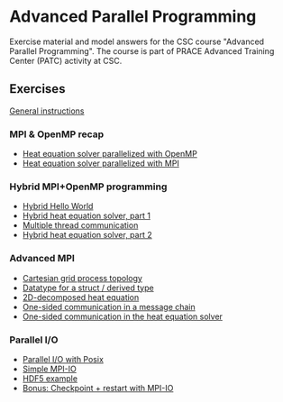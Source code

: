 # Advanced Parallel Programming

Exercise material and model answers for the CSC course "Advanced Parallel
Programming". The course is part of PRACE Advanced Training Center
(PATC) activity at CSC.

## Exercises

[General instructions](exercise-instructions.md)

### MPI & OpenMP recap

 - [Heat equation solver parallelized with OpenMP](openmp/heat)
 - [Heat equation solver parallelized with MPI](mpi/heat-p2p)

### Hybrid MPI+OpenMP programming

 - [Hybrid Hello World](hybrid/hello-world)
 - [Hybrid heat equation solver, part 1](hybrid/heat-fine)
 - [Multiple thread communication](hybrid/multiple-thread-communication)
 - [Hybrid heat equation solver, part 2](hybrid/heat-coarse)

### Advanced MPI

 - [Cartesian grid process topology](mpi/cartesian-grid)
 - [Datatype for a struct / derived type](mpi/struct-datatype)
 - [2D-decomposed heat equation](mpi/heat-2d)
 - [One-sided communication in a message chain](mpi/message-chain-one-sided)
 - [One-sided communication in the heat equation solver](mpi/heat-one-sided)

### Parallel I/O

 - [Parallel I/O with Posix](parallel-io/posix)
 - [Simple MPI-IO](parallel-io/mpi-io)
 - [HDF5 example](parallel-io/hdf5)
 - [Bonus: Checkpoint + restart with MPI-IO](parallel-io/heat-restart)
